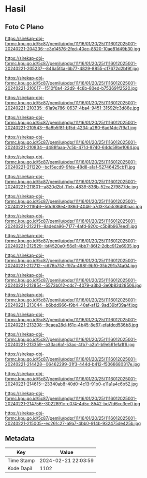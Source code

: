 # Hasil

## Foto C Plano

https://sirekap-obj-formc.kpu.go.id/5c87/pemilu/pdpr/11/16/01/20/25/1116012025001-20240221-204236--c3e14576-2fed-40ec-8520-10ae81d49b30.jpg

https://sirekap-obj-formc.kpu.go.id/5c87/pemilu/pdpr/11/16/01/20/25/1116012025001-20240221-205237--846a5f4a-6b77-4829-8855-c17672d2bf9f.jpg

https://sirekap-obj-formc.kpu.go.id/5c87/pemilu/pdpr/11/16/01/20/25/1116012025001-20240221-210017--1510f0a4-22d9-4c8b-80ed-b753691f2520.jpg

https://sirekap-obj-formc.kpu.go.id/5c87/pemilu/pdpr/11/16/01/20/25/1116012025001-20240221-210335--61a9e786-0637-4ba4-9451-31592fc3d86e.jpg

https://sirekap-obj-formc.kpu.go.id/5c87/pemilu/pdpr/11/16/01/20/25/1116012025001-20240221-210543--6a8b5f8f-b15d-4234-a280-6adf4dc7f9a1.jpg

https://sirekap-obj-formc.kpu.go.id/5c87/pemilu/pdpr/11/16/01/20/25/1116012025001-20240221-210834--d488faaa-7c5b-471d-8740-64dc59be1064.jpg

https://sirekap-obj-formc.kpu.go.id/5c87/pemilu/pdpr/11/16/01/20/25/1116012025001-20240221-211220--bc15ecd9-9fda-48d8-a1af-52746425cb11.jpg

https://sirekap-obj-formc.kpu.go.id/5c87/pemilu/pdpr/11/16/01/20/25/1116012025001-20240221-211801--a820d2bf-11eb-4839-836b-52ca279877de.jpg

https://sirekap-obj-formc.kpu.go.id/5c87/pemilu/pdpr/11/16/01/20/25/1116012025001-20240221-211946--50d638e4-386d-4046-a7d3-3a5536460aac.jpg

https://sirekap-obj-formc.kpu.go.id/5c87/pemilu/pdpr/11/16/01/20/25/1116012025001-20240221-212211--8adeda96-7177-4afd-920c-c5b8b967eed1.jpg

https://sirekap-obj-formc.kpu.go.id/5c87/pemilu/pdpr/11/16/01/20/25/1116012025001-20240221-212529--bf4520e0-56d1-4bb7-86f2-2dbc912e6935.jpg

https://sirekap-obj-formc.kpu.go.id/5c87/pemilu/pdpr/11/16/01/20/25/1116012025001-20240221-212712--c678b752-f97a-498f-9bf0-35b291b74a04.jpg

https://sirekap-obj-formc.kpu.go.id/5c87/pemilu/pdpr/11/16/01/20/25/1116012025001-20240221-212854--5573b012-cdc7-4079-a3b3-3e0b82d28506.jpg

https://sirekap-obj-formc.kpu.go.id/5c87/pemilu/pdpr/11/16/01/20/25/1116012025001-20240221-213044--b6bdd966-f9b4-40af-af12-9ad39bf39a4f.jpg

https://sirekap-obj-formc.kpu.go.id/5c87/pemilu/pdpr/11/16/01/20/25/1116012025001-20240221-213208--9caea28d-f61c-4b45-8e67-efafdcd536b8.jpg

https://sirekap-obj-formc.kpu.go.id/5c87/pemilu/pdpr/11/16/01/20/25/1116012025001-20240221-213359--a33ac6a1-53ac-4fb7-a2b1-b9e561e1a1f6.jpg

https://sirekap-obj-formc.kpu.go.id/5c87/pemilu/pdpr/11/16/01/20/25/1116012025001-20240221-214428--06462299-31f3-444d-b412-f5068680317e.jpg

https://sirekap-obj-formc.kpu.go.id/5c87/pemilu/pdpr/11/16/01/20/25/1116012025001-20240221-214615--23340ab8-40d0-4c13-91b0-e11a1a4c6b52.jpg

https://sirekap-obj-formc.kpu.go.id/5c87/pemilu/pdpr/11/16/01/20/25/1116012025001-20240221-214756--3022891c-c074-4d5c-8542-bd7fd6cc3ee0.jpg

https://sirekap-obj-formc.kpu.go.id/5c87/pemilu/pdpr/11/16/01/20/25/1116012025001-20240221-215005--ec261c27-a9a7-4bb0-914b-932475de425b.jpg


## Metadata

| Key        | Value               |
| ---------- | ------------------- |
| Time Stamp | 2024-02-21 22:03:59 |
| Kode Dapil | 1102                |



